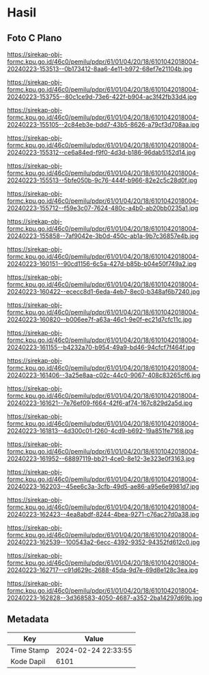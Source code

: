 # Hasil

## Foto C Plano

https://sirekap-obj-formc.kpu.go.id/46c0/pemilu/pdpr/61/01/04/20/18/6101042018004-20240223-153513--0b173412-8aa6-4e11-b972-68ef7e21104b.jpg

https://sirekap-obj-formc.kpu.go.id/46c0/pemilu/pdpr/61/01/04/20/18/6101042018004-20240223-153755--80c1ce9d-73e6-422f-b904-ac3f42fb33d4.jpg

https://sirekap-obj-formc.kpu.go.id/46c0/pemilu/pdpr/61/01/04/20/18/6101042018004-20240223-155105--2c84eb3e-bdd7-43b5-8626-a79cf3d708aa.jpg

https://sirekap-obj-formc.kpu.go.id/46c0/pemilu/pdpr/61/01/04/20/18/6101042018004-20240223-155312--ce6a84ed-f9f0-4d3d-b186-96dab5152d14.jpg

https://sirekap-obj-formc.kpu.go.id/46c0/pemilu/pdpr/61/01/04/20/18/6101042018004-20240223-155513--5bfe050b-9c76-444f-b966-82e2c5c28d0f.jpg

https://sirekap-obj-formc.kpu.go.id/46c0/pemilu/pdpr/61/01/04/20/18/6101042018004-20240223-155712--f59e3c07-7624-480c-a4b0-ab20bb0235a1.jpg

https://sirekap-obj-formc.kpu.go.id/46c0/pemilu/pdpr/61/01/04/20/18/6101042018004-20240223-155858--7af9042e-3b0d-450c-ab1a-9b7c36857e4b.jpg

https://sirekap-obj-formc.kpu.go.id/46c0/pemilu/pdpr/61/01/04/20/18/6101042018004-20240223-160151--90cd1156-6c5a-427d-b85b-b04e50f749a2.jpg

https://sirekap-obj-formc.kpu.go.id/46c0/pemilu/pdpr/61/01/04/20/18/6101042018004-20240223-160422--ececc8d1-6eda-4eb7-8ec0-b348af6b7240.jpg

https://sirekap-obj-formc.kpu.go.id/46c0/pemilu/pdpr/61/01/04/20/18/6101042018004-20240223-160820--b006ee7f-a63a-46c1-9e0f-ec21d7cfc11c.jpg

https://sirekap-obj-formc.kpu.go.id/46c0/pemilu/pdpr/61/01/04/20/18/6101042018004-20240223-161155--b4232a70-b954-49a9-bd46-94cfcf7f464f.jpg

https://sirekap-obj-formc.kpu.go.id/46c0/pemilu/pdpr/61/01/04/20/18/6101042018004-20240223-161406--3a25e8aa-c02c-44c0-9067-408c83265cf6.jpg

https://sirekap-obj-formc.kpu.go.id/46c0/pemilu/pdpr/61/01/04/20/18/6101042018004-20240223-161621--7e76ef09-f664-42f6-af74-167c829d2a5d.jpg

https://sirekap-obj-formc.kpu.go.id/46c0/pemilu/pdpr/61/01/04/20/18/6101042018004-20240223-161813--4d300c01-f260-4cd9-b692-19a851fe7168.jpg

https://sirekap-obj-formc.kpu.go.id/46c0/pemilu/pdpr/61/01/04/20/18/6101042018004-20240223-161952--68897119-bb21-4ce0-8e12-3e323e0f3163.jpg

https://sirekap-obj-formc.kpu.go.id/46c0/pemilu/pdpr/61/01/04/20/18/6101042018004-20240223-162203--45ee6c3a-3cfb-49d5-ae86-a95e6e9981d7.jpg

https://sirekap-obj-formc.kpu.go.id/46c0/pemilu/pdpr/61/01/04/20/18/6101042018004-20240223-162423--4ea8abdf-8244-4bea-9271-c76ac27d0a38.jpg

https://sirekap-obj-formc.kpu.go.id/46c0/pemilu/pdpr/61/01/04/20/18/6101042018004-20240223-162539--100543a2-6ecc-4392-9352-94352fd612c0.jpg

https://sirekap-obj-formc.kpu.go.id/46c0/pemilu/pdpr/61/01/04/20/18/6101042018004-20240223-162717--c91d629c-2688-45da-9d7e-69d8e128c3ea.jpg

https://sirekap-obj-formc.kpu.go.id/46c0/pemilu/pdpr/61/01/04/20/18/6101042018004-20240223-162828--3d368583-4050-4687-a352-2ba14297d69b.jpg


## Metadata

| Key        | Value               |
| ---------- | ------------------- |
| Time Stamp | 2024-02-24 22:33:55 |
| Kode Dapil | 6101                |



